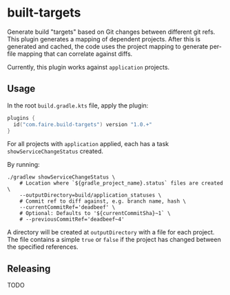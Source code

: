 # built-targets

Generate build "targets" based on Git changes between different git refs. This plugin generates a mapping of dependent projects. After this is generated 
and cached, the code uses the project mapping to generate per-file mapping that can correlate against diffs.

Currently, this plugin works against `application` projects. 


## Usage

In the root `build.gradle.kts` file, apply the plugin:

```kotlin
plugins {
  id("com.faire.build-targets") version "1.0.+"
}
```

For all projects with `application` applied, each has a task `showServiceChangeStatus` created. 

By running:

```shell
./gradlew showServiceChangeStatus \
    # Location where `${gradle_project_name}.status` files are created \
    --outputDirectory=build/application_statuses \
    # Commit ref to diff against, e.g. branch name, hash \
    --currentCommitRef='deadbeef' \
    # Optional: Defaults to '${currentCommitSha}~1` \
    # --previousCommitRef='deadbeef~4'
```

A directory will be created at `outputDirectory` with a file for each project. The file contains a simple `true` or 
`false` if the project has changed between the specified references.

## Releasing

TODO
